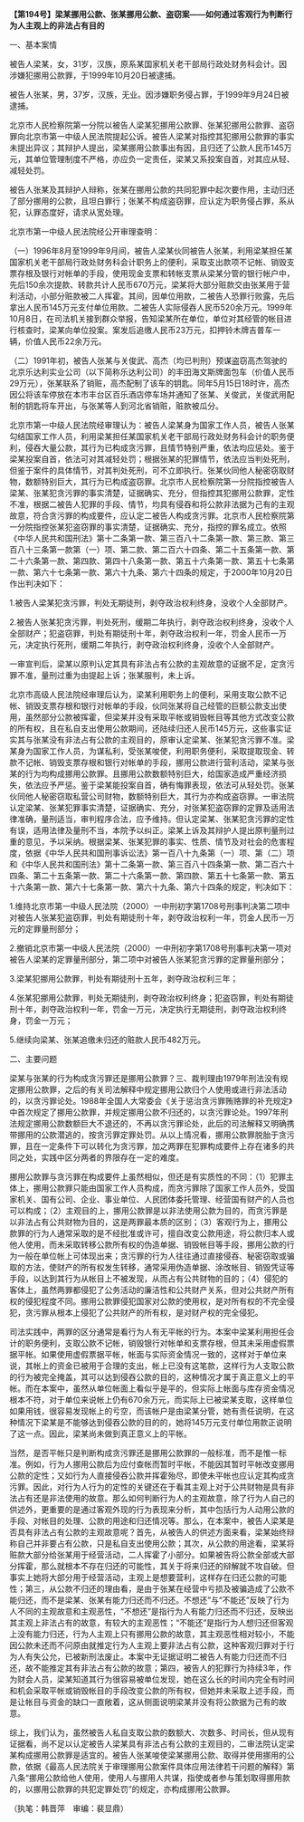 **【第194号】梁某挪用公款、张某挪用公款、盗窃案——如何通过客观行为判断行为人主观上的非法占有目的**

一、基本案情

被告人梁某，女，31岁，汉族，原系某国家机关老干部局行政处财务科会计。因涉嫌犯挪用公款罪，于1999年10月20日被逮捕。

被告人张某，男，37岁，汉族，无业。因涉嫌职务侵占罪，于1999年9月24日被逮捕。

北京市人民检察院第一分院以被告人梁某犯挪用公款罪、张某犯挪用公款罪、盗窃罪向北京市第一中级人民法院提起公诉。被告人梁某对指控其犯挪用公款罪的事实未提出异议；其辩护人提出，梁某挪用公款事出有因，且归还了公款人民币145万元，其单位管理制度不严格，亦应负一定责任，梁某又系投案自首，对其应从轻、减轻处罚。

被告人张某及其辩护人辩称，张某在挪用公款的共同犯罪中起次要作用，主动归还了部分挪用的公款，且坦白罪行；张某不构成盗窃罪，应认定为职务侵占罪，系从犯，认罪态度好，请求从宽处理。

北京市第一中级人民法院经公开审理查明：

（一）1996年8月至1999年9月间，被告人梁某伙同被告人张某，利用梁某担任某国家机关老干部局行政处财务科会计职务上的便利，采取支出款项不记帐、销毁支票存根及银行对帐单的手段，使用现金支票和转帐支票从梁某分管的银行帐户中，先后150余次提款、转款共计人民币670万元，梁某将大部分赃款交由张某用于营利活动，小部分赃款被二人挥霍。其间，因单位用款，二被告人恐罪行败露，先后拿出人民币145万元支付单位用款。二被告人实际侵吞人民币520余万元。1999年10月8日，在司法机关接到群众举报，告知梁某所在单位，单位对其经管的帐目进行核查时，梁某向单位投案。案发后追缴人民币23万元，扣押铃木牌吉普车一辆，价值人民币22余万元。

（二）1991年初，被告人张某与关俊武、高杰（均已判刑）预谋盗窃高杰驾驶的北京乐达利实业公司（以下简称乐达利公司）的丰田海文斯牌面包车（价值人民币29万元），张某联系了销赃，高杰配制了该车的钥匙。同年5月15日18时许，高杰因公将该车停放在本市丰台区百乐酒店停车场并通知了张某、关俊武，关俊武用配制的钥匙将车开出，与张某等人到河北省销赃，赃款被瓜分。

北京市第一中级人民法院经审理认为：被告人梁某身为国家工作人员，被告人张某勾结国家工作人员，利用梁某担任某国家机关老干部局行政处财务科会计的职务便利，侵吞大量公款，其行为已构成贪污罪，且情节特别严重，依法均应惩处。鉴于梁某投案自首，依法可对其减轻处罚；根据张某的犯罪情节，依法应当判处死刑，但鉴于案件的具体情节，对其判处死刑，可不立即执行。张某伙同他人秘密窃取财物，数额特别巨大，其行为已构成盗窃罪。北京市人民检察院第一分院指控被告人梁某、张某犯贪污罪的事实清楚，证据确实、充分，但指控其犯挪用公款罪，定性不准，根据二被告人犯罪的手段、情节，均具有侵吞和将公款非法据为己有的主观故意，符合贪污罪的构成要件，应认定二被告人构成贪污罪。北京市人民检察院第一分院指控张某犯盗窃罪的事实清楚，证据确实、充分，指控的罪名成立。依照《中华人民共和国刑法》第十二条第一款、第三百八十二条第一款、第三款、第三百八十三条第一款第（一）项、第二款、第二百六十四条、第二十五条第一款、第二十六条第一款、第四款、第四十八条第一款、第五十六条第一款、第五十七条第一款、第六十七条第一款、第六十九条、第六十四条的规定，于2000年10月20日作出判决如下：

1.被告人梁某犯贪污罪，判处无期徒刑，剥夺政治权利终身，没收个人全部财产。

2.被告人张某犯贪污罪，判处死刑，缓期二年执行，剥夺政治权利终身，没收个人全部财产；犯盗窃罪，判处有期徒刑十年，剥夺政治权利一年，罚金人民币一万元，决定执行死刑，缓期二年执行，剥夺政治权利终身，没收个人全部财产。

一审宣判后，梁某以原判认定其具有非法占有公款的主观故意的证据不足，定贪污罪不准，量刑过重为由提起上诉；张某服判，未上诉。

北京市高级人民法院经审理后认为，梁某利用职务上的便利，采用支取公款不记帐、销毁支票存根和银行对帐单的手段，伙同张某将自己经管的巨额公款支出使用，虽然部分公款被挥霍，但梁某并没有采取平帐或销毁帐目等其他方式改变公款的所有权，且在私自支出使用公款期间，还陆续归还人民币145万元，这些事实证实其与张某没有非法占有公款的主观目的，原审认定梁某、张某犯贪污罪不准。梁某身为国家工作人员，为谋私利，受张某唆使，利用职务便利，采取提取现金、转款不记帐、销毁支票存根和银行对帐单的手段，挪用公款进行营利活动，梁某与张某的行为均构成挪用公款罪。且挪用公款数额特别巨大，给国家造成严重经济损失，依法应予严惩。鉴于梁某能投案自首，确有悔罪表现，依法可从轻处罚。张某伙同他人秘密窃取私营公司财物，数额特别巨大，其行为亦构成盗窃罪。一审法院认定梁某、张某犯罪事实清楚，证据确实、充分，对张某犯盗窃罪的定罪及适用法律准确，量刑适当，审判程序合法，应予维持。但认定梁某、张某犯贪污罪的定性有误，适用法律及量刑不当，本院予以纠正。梁某上诉及其辩护人提出原判量刑过重的意见，予以采纳。根据梁某、张某犯罪的事实、性质、情节及对社会的危害程度，依据《中华人民共和国刑事诉讼法》第一百八十九条第（一）项、第（二）项和《中华人民共和国刑法》第十二条第一款、第三百八十四条第一款、第二百六十四条、第二十五条第一款、第二十六条第一款、第四款、第五十七条第一款、第五十六条第一款、第六十七条第一款、第六十九条、第六十四条的规定，判决如下：

1.维持北京市第一中级人民法院（2000）一中刑初字第1708号刑事判决第二项中对被告人张某犯盗窃罪，判处有期徒刑十年，剥夺政治权利一年，罚金人民币一万元的定罪量刑部分；

2.撤销北京市第一中级人民法院（2000）一中刑初字第1708号刑事判决第一项对被告人梁某的定罪量刑部分，第二项中对被告人张某犯贪污罪的定罪量刑部分；

3.梁某犯挪用公款罪，判处有期徒刑十五年，剥夺政治权利三年；

4.张某犯挪用公款罪，判处无期徒刑，剥夺政治权利终身；犯盗窃罪，判处有期徒刑十年，剥夺政治权利一年，罚金一万元，决定执行无期徒刑，剥夺政治权利终身，罚金一万元；

5.继续向梁某、张某追缴未归还的赃款人民币482万元。

二、主要问题

梁某与张某的行为构成贪污罪还是挪用公款罪？三、裁判理由1979年刑法没有规定挪用公款罪，之后的有关司法解释中规定挪用公款归个人使用或进行非法活动的，以贪污罪论处。1988年全国人大常委会《关于惩治贪污罪贿赂罪的补充规定》中首次规定了挪用公款罪，并规定挪用公款不归还的，以贪污罪论处。1997年刑法规定挪用公款数额巨大不退还的，不再以贪污罪论处，此后的司法解释又明确携带挪用的公款潜逃的，按贪污罪定罪处罚。从以上情况看，挪用公款罪脱胎于贪污罪，且在一定条件下可以转化为贪污罪，加之两罪在犯罪构成要件上存在诸多的共同之处，实践中区分两者的界限存在一定的难度。

挪用公款罪与贪污罪在构成要件上虽然相似，但还是有实质性的不同：（1）犯罪主体上，挪用公款罪只能由国家工作人员构成，而贪污罪除了国家工作人员外，受国家机关、国有公司、企业、事业单位、人民团体委托管理、经营国有财产的人员也可以构成；（2）主观目的上，挪用公款罪是以非法使用公款为目的，而贪污罪是以非法占有公共财物为目的，这是两罪最本质的区别；（3）客观行为上，挪用公款罪的行为人通常采取的是不经批准或许可，擅自改变公款用途，将公款归本人或他人使用，而未采取转移公款所有权的伪造单据、销毁帐目等手段，挪用公款的行为一般在单位帐上可体现出来；贪污罪的行为人往往通过直接侵吞、秘密窃取或骗取的方法，使财产的所有权发生转移，通常采用伪造单据、涂改帐目、销毁凭证等手段，以达到其行为从帐目上不被发现，从而占有公共财物的目的；（4）侵犯的客体上，虽然两罪都侵犯了公务活动的廉洁性和公共财产关系，但对公共财产所有权的侵犯程度不同。挪用公款罪侵犯国家对公款的使用权，是对所有权的不完全侵犯，贪污罪从根本上侵犯了公共财产的所有权，是对财产权的完全侵犯。

司法实践中，两罪的区分通常是看行为人有无平帐的行为。本案中梁某利用担任会计的职务便利，支取公款不记帐，销毁银行对帐单和支票存根，但其未采用虚假票据平帐。如果使用虚假票据平帐，帐面与实际资金情况一致的，这样对于单位来说，其帐上的资金已被用于合理的支出，帐上已没有这笔款，这样行为人支取公款的行为被完全掩盖，其可以达到侵吞公款的目的，这种情况才属于真正意义上的平帐。而在本案中，虽然从单位帐面上看似乎是平的，但实际上帐面与库存资金情况根本不符，对于单位来说帐上仍有670余万元，而实际上已被梁某支取，这样单位如果用钱，很容易发现帐上的亏空，而该帐户是由梁某分管，她有责任说明，在这种情况下梁某是不能够达到侵吞公款的目的的，她将145万元支付单位用款正说明了这一点。因此，梁某尚未做到真正意义上的平帐。

当然，是否平帐只是判断构成贪污罪还是挪用公款罪的一般标准，而不是惟一标准。例如，行为人挪用公款后为应付查帐而暂时平帐，不能因其暂时平帐改变挪用公款的定性；又如行为人直接侵吞公款并挥霍殆尽，即使未平帐也应认定其构成贪污罪。因此，对行为人行为的定性的关键还在于看其主观上对于公共财物是具有非法占有还是非法使用的故意。那么如何判断行为人的主观故意，除了行为人自己的供述外，更重要的是通过客观外现的行为表现来分析，其中包括行为人动用公款的手段、对帐目的处理、公款的用途和归还情况等。那么，在本案中，被告人梁某是否具有非法占有公款的主观故意呢？首先，从被告人的供述方面来看，梁某始终辩称自己并非要占有公款，只是私自支出使用公款；其次，从公款的用途看，梁某将赃款大部分给张某用于经营活动，二人挥霍了小部分。如果被告将公款全部或大部分挥霍，那么就根本不存在归还的可能性，其关于将来归还的辩解就不攻自破。但事实上她将大部分用于经营活动，主观上是想要营利，这样存在归还公款的可能性；第三，从公款不归还的理由看，是由于张某在经营中亏损及被骗造成了公款不能归还，而不是梁某、张某有能力归还而不归还。不想还”与“不能还”反映了行为人不同的主观故意和主观恶性，“不想还”是指行为人有能力归还而不归还，反映出其主观上非法占有的故意，有较大的主观恶性；“不能还”是指行为人想归还但客观上没有能力归还，行为人主观上只有挪用公款的故意，其主观恶性相对较小，不能因公款未还而不问原由就推定行为人主观上要非法占有公款，这种客观归罪对于行为人有失公允，已被新刑法废止。本案中无证据证明二被告人有能力归还而不归还，故不能推定其有非法占有公款的故意；第四，被告人的犯罪行为持续3年，作为财会人员，梁某知道其行为很容易被单位发现，她在这么长的时间内完全有时间和机会采取平帐或销毁帐目的手段改变公款的所有权，但她并未采取上述手段，而是让帐目与资金的缺口一直敞着，这从侧面说明梁某并没有将公款据为己有的故意。

综上，我们认为，虽然被告人私自支取公款的数额大、次数多、时间长，但从现有证据看，尚不足以认定被告人梁某具有非法占有公款的主观目的，二审法院认定梁某构成挪用公款罪是适宜的。被告人张某唆使梁某挪用公款、取得并使用挪用的公款，依据《最高人民法院关于审理挪用公款案件具体应用法律若干问题的解释》第八条“挪用公款给他人使用，使用人与挪用人共谋，指使或者参与策划取得挪用款的，以挪用公款罪的共犯定罪处罚”的规定，亦构成挪用公款罪。

（执笔：韩晋萍　审编：裴显鼎）